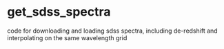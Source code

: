 # get_sdss_spectra
code for downloading and loading sdss spectra, including de-redshift and interpolating on the same wavelength grid
